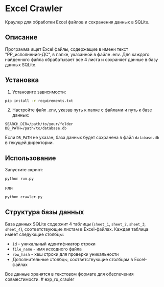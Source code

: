 # Excel Crawler

Краулер для обработки Excel файлов и сохранения данных в SQLite.

## Описание

Программа ищет Excel файлы, содержащие в имени текст "РР_исполнения-ДС", в папке, указанной в файле .env.
Для каждого найденного файла обрабатывает все 4 листа и сохраняет данные в базу данных SQLite.

## Установка

1. Установите зависимости:
```bash
pip install -r requirements.txt
```

2. Настройте файл .env, указав путь к папке с файлами и путь к базе данных:
```
SEARCH_DIR=/path/to/your/folder
DB_PATH=/path/to/database.db
```

Если `DB_PATH` не указан, база данных будет сохранена в файл `database.db` в текущей директории.

## Использование

Запустите скрипт:
```bash
python run.py
```

или

```bash
python crawler.py
```

## Структура базы данных

База данных SQLite содержит 4 таблицы (`sheet_1`, `sheet_2`, `sheet_3`, `sheet_4`), соответствующие листам в Excel-файлах. Каждая таблица имеет следующие столбцы:

- `id` - уникальный идентификатор строки
- `file_name` - имя исходного файла
- `row_hash` - хеш строки для проверки уникальности
- Дополнительные столбцы, соответствующие столбцам в Excel-файлах

Все данные хранятся в текстовом формате для обеспечения совместимости. # exp_ru_crauler
